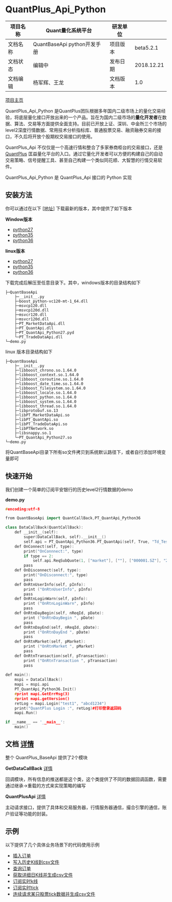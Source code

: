 
# QuantPlus_Api_Python



| 项目名称 | Quant量化系统平台       | 研发单位 |  |
| -------- | --------------------------- | -------- | ------------------------ |
| 文档名称 | QuantBaseApi python开发手册 | 项目版本 | beta5.2.1            |
| 文档状态 | 编辑中                      | 发布日期 | 2018.12.21           |
| 文档编辑 | 杨军辉、王龙                | 文档版本 | 1.0                      |

[项目主页](https://www.quantstage.com/) 

QuantPlus_Api_Python 是QuantPlus团队根据多年国内二级市场上的量化交易经验，将底层量化接口开放出来的一个产品。旨在为国内二级市场的**量化开发者**在数据、算法、交易等方面提供全面支持。目前已开放上证、深圳、中金所三个市场的level2深度行情数据、常用技术分析指标库、普通股票交易、融资融券交易的接口，不久后将开放个股期权交易接口的使用。

QuantPlus_Api 不仅仅是一个高速行情和整合了多家券商柜台的交易接口，还是 [QuantPlus](https://www.quantstage.com/) 匡益量化平台的入口。通过它量化开发者可以方便的构建自己的自动交易策略、信号提醒工具、甚至自己构建一个类似同花顺、大智慧的行情交易软件。

QuantPlus_Api_Python 是 QuantPlus_Api 接口的 Python 实现

## 安装方法

你可以通过在以下 [[地址](https://github.com/abramwang/QuantPlusApi_Python/tree/master/download)]  下载最新的版本，其中提供了如下版本

**Window版本**

* [python27](https://github.com/abramwang/QuantStageApi_Python/blob/master/download/python2.7-x64-Release.zip)
* [python35](https://github.com/abramwang/QuantStageApi_Python/blob/master/download/python3.5-x64-Release.zip)
* [python36](https://github.com/abramwang/QuantStageApi_Python/blob/master/download/python3.6-x64-Release.zip)

**linux版本**

* [python27](https://github.com/abramwang/QuantStageApi_Python/blob/master/download/python2.7-linux.zip)
* [python35](https://github.com/abramwang/QuantStageApi_Python/blob/master/download/python3.5-linux.zip)
* [python36](https://github.com/abramwang/QuantStageApi_Python/blob/master/download/python3.6-linux.zip)

下载完成后解压至任意目录下。其中，windows版本的目录结构如下

```
├─QuantBaseApi
	├─__init__.py
	├─boost_python-vc120-mt-1_64.dll
	├─msvcp120.dll
	├─msvcp120d.dll
	├─msvcr120.dll
	├─msvcr120d.dll
	├─PT_MarketDataApi.dll
	├─PT_QuantApi.dll
	├─PT_QuantApi_Python27.pyd
	└─PT_TradeDataApi.dll
└─demo.py
```

linux 版本目录结构如下

```
├─QuantBaseApi
	├─__init__.py
	├─libboost_chrono.so.1.64.0
	├─libboost_context.so.1.64.0
	├─libboost_coroutine.so.1.64.0
	├─libboost_date_time.so.1.64.0
	├─libboost_filesystem.so.1.64.0
	├─libboost_locale.so.1.64.0
	├─libboost_python.so.1.64.0
	├─libboost_system.so.1.64.0
	├─libboost_thread.so.1.64.0
	├─libprotobuf.so.13
	├─libPT_MarketDataApi.so
	├─libPT_QuantApi.so
	├─libPT_TradeDataApi.so
	├─libPTNetwork.so
	├─libsnappy.so.1
	└─PT_QuantApi_Python27.so
└─demo.py
```

将QuantBaseApi目录下所有so文件拷贝到系统默认路径下，或者自行添加环境变量即可

## 快速开始

我们创建一个简单的订阅平安银行的历史level2行情数据的demo

**demo.py**

```c++
#encoding:utf-8

from QuantBaseApi import QuantCallBack,PT_QuantApi_Python36

class DataCallBack(QuantCallBack):
    def __init__(self):
        super(DataCallBack, self).__init__()
        self.api = PT_QuantApi_Python36.PT_QuantApi(self, True, "Td_Test", "MD_Real")  
    def OnConnect(self, type):
        print("OnConnnect:", type)
        if type == 2: 
            self.api.ReqSubQuote(1, ["market"], [""], ["000001.SZ"], "2016-07-17 8:30:00", "2017-11-06 24:00:00")
        pass
    def OnDisconnect(self, type):
        print("OnDisconnect:", type)
        pass
    def OnRtnUserInfo(self, pInfo):
        print ("OnRtnUserInfo", pInfo)
        pass
    def OnRtnLoginWarn(self, pInfo):
        print ("OnRtnLoginWarn", pInfo)
        pass
    def OnRtnDayBegin(self, nReqId, pDate):
        print ("OnRtnDayBegin ", pDate)
        pass
    def OnRtnDayEnd(self, nReqId, pDate):
        print ("OnRtnDayEnd ", pDate)
        pass
    def OnRtnMarket(self, pMarket):
        print ("OnRtnMarket ", pMarket)
        pass
    def OnRtnTransaction(self, pTransaction):
        print ("OnRtnTransaction ", pTransaction)
        pass
        
def main():
    mspi = DataCallBack()
    mapi = mspi.api
    PT_QuantApi_Python36.Init()
    #print mapi.GetErrMsg(3)
    #print mapi.getVersion()
    retLog = mapi.Login("test1", "abcd1234")
    print("QuantPlus Login :", retLog)#打印登录返回码
    mapi.Run()

if __name__ == '__main__':
    main()
```


## 文档 [详情](https://github.com/abramwang/QuantPlusApi_Python/tree/master/doc)

整个 QuantPlus_BaseApi 提供了2个模块

**GetDataCallBack** [详情](https://github.com/abramwang/QuantPlusApi_Python/blob/master/doc/QuantCallBack.md)

回调模块，所有信息的推送都是这个类，这个类提供了不同的数据回调函数，需要通过继承->重载的方式来实现策略的编写

**QuantPlusApi** [详情](https://github.com/abramwang/QuantPlusApi_Python/blob/master/doc/QuantPlusApi.md)

主动请求接口，提供了具体和交易服务器，行情服务器通信，撮合引擎的通信，账户验证等功能的封装。

## 示例
以下提供了几个具体业务场景下的代码使用示例
* [插入订单](https://github.com/abramwang/QuantPlusApi_Python/blob/master/doc/demo/%E6%8F%92%E5%85%A5%E8%AE%A2%E5%8D%95.md)
* [写入历史K线到csv文件](https://github.com/abramwang/QuantPlusApi_Python/blob/master/doc/demo/%E5%86%99%E5%85%A5%E5%8E%86%E5%8F%B2K%E7%BA%BF%E5%88%B0csv%E6%96%87%E4%BB%B6.md)
* [查询订单](https://github.com/abramwang/QuantPlusApi_Python/blob/master/doc/demo/%E6%9F%A5%E8%AF%A2%E8%AE%A2%E5%8D%95.md)
* [获取详细日K线并生成csv文件](https://github.com/abramwang/QuantPlusApi_Python/blob/master/doc/demo/%E8%8E%B7%E5%8F%96%E8%AF%A6%E7%BB%86%E6%97%A5K%E7%BA%BF%E5%B9%B6%E7%94%9F%E6%88%90csv%E6%96%87%E4%BB%B6.md)
* [订阅实时k线](https://github.com/abramwang/QuantPlusApi_Python/blob/master/doc/demo/%E8%AE%A2%E9%98%85%E5%AE%9E%E6%97%B6K%E7%BA%BF.md)
* [订阅实时tick](https://github.com/abramwang/QuantPlusApi_Python/blob/master/doc/demo/%E8%AE%A2%E9%98%85%E5%AE%9E%E6%97%B6tick.md)
* [连续请求某只股票tick数据并生成csv文件](https://github.com/abramwang/QuantPlusApi_Python/blob/master/doc/demo/%E8%BF%9E%E7%BB%AD%E8%AF%B7%E6%B1%82%E6%9F%90%E5%8F%AA%E8%82%A1%E7%A5%A8tick%E6%95%B0%E6%8D%AE%E5%B9%B6%E7%94%9F%E6%88%90csv%E6%96%87%E4%BB%B6.md)
